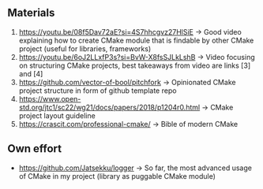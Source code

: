 ## Materials

1. https://youtu.be/08f5Dav72aE?si=4S7hhcgvz27HlSiE
   -> Good video explaining  how to create CMake module that is findable by other CMake project (useful for libraries, frameworks)
2. https://youtu.be/6oJ2LLxfP3s?si=BvW-X8fsSJLkLshB
   -> Video focusing on structuring CMake projects, best takeaways from video are links [3] and [4]
3. https://github.com/vector-of-bool/pitchfork
   -> Opinionated CMake project structure in form of github template repo
4. https://www.open-std.org/jtc1/sc22/wg21/docs/papers/2018/p1204r0.html
   -> CMake project layout guideline
5. https://crascit.com/professional-cmake/
   -> Bible of modern CMake

## Own effort
- https://github.com/Jatsekku/logger -> So far, the most advanced usage of CMake in my project (library as puggable CMake module)
